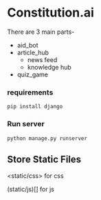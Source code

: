 # Constitution.ai

There are 3 main parts-
- aid_bot
- article_hub
    - news feed
    - knowledge hub
- quiz_game

### requirements
```
pip install django
```

### Run server
```
python manage.py runserver
```

## Store Static Files
<static/css> for css

(static/js)[] for js
